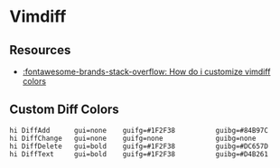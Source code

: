 Vimdiff
===

Resources
---
- [:fontawesome-brands-stack-overflow: How do i customize vimdiff colors](https://vi.stackexchange.com/questions/10897/how-do-i-customize-vimdiff-colors)

Custom Diff Colors
---

```vim
hi DiffAdd      gui=none    guifg=#1F2F38          guibg=#84B97C
hi DiffChange   gui=none    guifg=none             guibg=none
hi DiffDelete   gui=bold    guifg=#1F2F38          guibg=#DC657D
hi DiffText     gui=bold    guifg=#1F2F38          guibg=#D4B261
```

